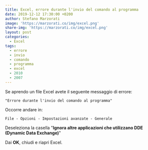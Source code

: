 ```yaml
---
title: Excel, errore durante l'invio del comando al programma
date: 2019-12-12 17:30:00 +0200
author: Stefano Marzorati
image: 'https://marzorati.co/img/excel.png'
share-img: 'https://marzorati.co/img/excel.png'
layout: post
categories:
  - Excel
tags:
  - errore
  - invio
  - comando
  - programma
  - excel
  - 2010
  - 2007
---
```

Se aprendo un file Excel avete il seguente messaggio di errore:   

	"Errore durante l'invio del comando al programma"

Occorre andare in:   

	File - Opzioni - Impostazioni avanzate - Generale

Deseleziona la casella "**Ignora altre applicazioni che utilizzano DDE (Dynamic Data Exchange)**"   

Dai **OK**, chiudi e riapri Excel.
